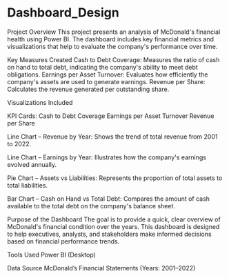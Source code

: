 # Dashboard_Design
Project Overview
This project presents an analysis of McDonald's financial health using Power BI. The dashboard includes key financial metrics and visualizations that help to evaluate the company's performance over time.

Key Measures Created
Cash to Debt Coverage: Measures the ratio of cash on hand to total debt, indicating the company's ability to meet debt obligations.
Earnings per Asset Turnover: Evaluates how efficiently the company's assets are used to generate earnings.
Revenue per Share: Calculates the revenue generated per outstanding share.

Visualizations Included

KPI Cards:
Cash to Debt Coverage
Earnings per Asset Turnover
Revenue per Share

Line Chart – Revenue by Year:
Shows the trend of total revenue from 2001 to 2022.

Line Chart – Earnings by Year:
Illustrates how the company's earnings evolved annually.

Pie Chart – Assets vs Liabilities:
Represents the proportion of total assets to total liabilities.

Bar Chart – Cash on Hand vs Total Debt:
Compares the amount of cash available to the total debt on the company's balance sheet.

Purpose of the Dashboard
The goal is to provide a quick, clear overview of McDonald's financial condition over the years.
This dashboard is designed to help executives, analysts, and stakeholders make informed decisions based on financial performance trends.

Tools Used
Power BI (Desktop)

Data Source
McDonald’s Financial Statements (Years: 2001–2022)
